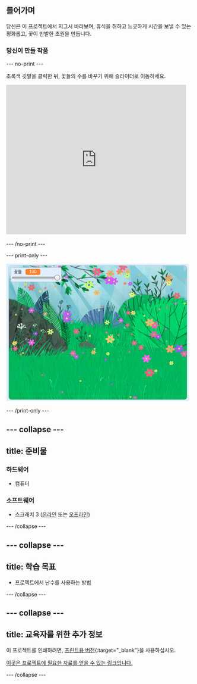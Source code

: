 ## 들어가며

당신은 이 프로젝트에서 지그시 바라보며, 휴식을 취하고 느긋하게 시간을 보낼 수 있는 평화롭고, 꽃이 만발한 초원을 만듭니다.

### 당신이 만들 작품

--- no-print ---

초록색 깃발을 클릭한 뒤, 꽃들의 수를 바꾸기 위해 슬라이더로 이동하세요.

<div>
<iframe src="https://scratch.mit.edu/projects/392040712/embed" allowtransparency="true" width="485" height="402" frameborder="0" scrolling="no" allowfullscreen></iframe>
</div>

--- /no-print ---

--- print-only ---

![완료된 프로젝트](images/banner.png)

--- /print-only ---

--- collapse ---
---
title: 준비물
---

### 하드웨어

- 컴퓨터

### 소프트웨어

+ 스크래치 3 ([온라인](http://rpf.io/scratchon) 또는 [오프라인](http://rpf.io/scratchoff))

--- /collapse ---

--- collapse ---
---
title: 학습 목표
---

- 프로젝트에서 난수를 사용하는 방법

--- /collapse ---

--- collapse ---
---
title: 교육자를 위한 추가 정보
---

이 프로젝트를 인쇄하려면, [프린트용 버전](https://projects.raspberrypi.org/en/projects/mindful-meadow/print){:target="_blank"}을 사용하십시오.

[이곳은 프로젝트에 필요한 자료를 얻을 수 있는 링크입니다.](http://rpf.io/p/en/mindful-meadow-get)

--- /collapse ---
